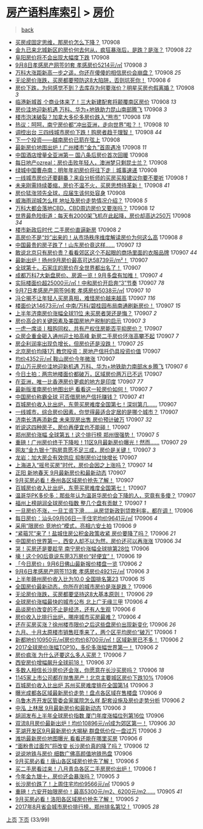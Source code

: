 [房产语料库索引](../../README.md)  > [房价](房价.md)
====
> [back](../README.md)

- [买房成固定思维，那房价怎么下降？](http://jkwz.applinzi.com/ittc/7011012708978394128.html#%E4%B9%B0%E6%88%BF%E6%88%90%E5%9B%BA%E5%AE%9A%E6%80%9D%E7%BB%B4%EF%BC%8C%E9%82%A3%E6%88%BF%E4%BB%B7%E6%80%8E%E4%B9%88%E4%B8%8B%E9%99%8D%EF%BC%9F) 170908  
- [金九已来北城新区的房价何去何从，疯狂暴涨后，是跌？是涨？](http://jkwz.applinzi.com/ittc/7011010227737199633.html#%E9%87%91%E4%B9%9D%E5%B7%B2%E6%9D%A5%E5%8C%97%E5%9F%8E%E6%96%B0%E5%8C%BA%E7%9A%84%E6%88%BF%E4%BB%B7%E4%BD%95%E5%8E%BB%E4%BD%95%E4%BB%8E%EF%BC%8C%E7%96%AF%E7%8B%82%E6%9A%B4%E6%B6%A8%E5%90%8E%EF%BC%8C%E6%98%AF%E8%B7%8C%EF%BC%9F%E6%98%AF%E6%B6%A8%EF%BC%9F) 170908 *22* 
- [阜阳房价将不会出现大幅度下跌](http://jkwz.applinzi.com/ittc/7010998502115771153.html#%E9%98%9C%E9%98%B3%E6%88%BF%E4%BB%B7%E5%B0%86%E4%B8%8D%E4%BC%9A%E5%87%BA%E7%8E%B0%E5%A4%A7%E5%B9%85%E5%BA%A6%E4%B8%8B%E8%B7%8C) 170908  
- [9月8日孝感房产网签91套 孝感房价5214元/㎡](http://jkwz.applinzi.com/ittc/7010995019002151953.html#9%E6%9C%888%E6%97%A5%E5%AD%9D%E6%84%9F%E6%88%BF%E4%BA%A7%E7%BD%91%E7%AD%BE91%E5%A5%97+%E5%AD%9D%E6%84%9F%E6%88%BF%E4%BB%B75214%E5%85%83%2F%E3%8E%A1) 170908 *3* 
- [万科大涨距新高一步之遥，你还在傻傻的相信房价会崩盘？](http://jkwz.applinzi.com/ittc/7010979988483081233.html#%E4%B8%87%E7%A7%91%E5%A4%A7%E6%B6%A8%E8%B7%9D%E6%96%B0%E9%AB%98%E4%B8%80%E6%AD%A5%E4%B9%8B%E9%81%A5%EF%BC%8C%E4%BD%A0%E8%BF%98%E5%9C%A8%E5%82%BB%E5%82%BB%E7%9A%84%E7%9B%B8%E4%BF%A1%E6%88%BF%E4%BB%B7%E4%BC%9A%E5%B4%A9%E7%9B%98%EF%BC%9F) 170908 *25* 
- [无论房价涨跌，买房都要预防这8大陷阱，否则坑死你！](http://jkwz.applinzi.com/ittc/7010978306340684817.html#%E6%97%A0%E8%AE%BA%E6%88%BF%E4%BB%B7%E6%B6%A8%E8%B7%8C%EF%BC%8C%E4%B9%B0%E6%88%BF%E9%83%BD%E8%A6%81%E9%A2%84%E9%98%B2%E8%BF%998%E5%A4%A7%E9%99%B7%E9%98%B1%EF%BC%8C%E5%90%A6%E5%88%99%E5%9D%91%E6%AD%BB%E4%BD%A0%EF%BC%81) 170908 *6* 
- [房价下跌，为何感觉不到？去库存为何要涨价？明星买房也假离婚？](http://jkwz.applinzi.com/ittc/7010972763853161488.html#%E6%88%BF%E4%BB%B7%E4%B8%8B%E8%B7%8C%EF%BC%8C%E4%B8%BA%E4%BD%95%E6%84%9F%E8%A7%89%E4%B8%8D%E5%88%B0%EF%BC%9F%E5%8E%BB%E5%BA%93%E5%AD%98%E4%B8%BA%E4%BD%95%E8%A6%81%E6%B6%A8%E4%BB%B7%EF%BC%9F%E6%98%8E%E6%98%9F%E4%B9%B0%E6%88%BF%E4%B9%9F%E5%81%87%E7%A6%BB%E5%A9%9A%EF%BC%9F) 170908 *3* 
- [临港新城首 个商业体来了！三大新建配套将颠覆南区房价](http://jkwz.applinzi.com/ittc/7010966172508619792.html#%E4%B8%B4%E6%B8%AF%E6%96%B0%E5%9F%8E%E9%A6%96+%E4%B8%AA%E5%95%86%E4%B8%9A%E4%BD%93%E6%9D%A5%E4%BA%86%EF%BC%81%E4%B8%89%E5%A4%A7%E6%96%B0%E5%BB%BA%E9%85%8D%E5%A5%97%E5%B0%86%E9%A2%A0%E8%A6%86%E5%8D%97%E5%8C%BA%E6%88%BF%E4%BB%B7) 170908 *13* 
- [房价洼地迎新机遇 万科、华为+地铁助力昆山南部腾飞](http://jkwz.applinzi.com/ittc/7010965832279278608.html#%E6%88%BF%E4%BB%B7%E6%B4%BC%E5%9C%B0%E8%BF%8E%E6%96%B0%E6%9C%BA%E9%81%87+%E4%B8%87%E7%A7%91%E3%80%81%E5%8D%8E%E4%B8%BA%2B%E5%9C%B0%E9%93%81%E5%8A%A9%E5%8A%9B%E6%98%86%E5%B1%B1%E5%8D%97%E9%83%A8%E8%85%BE%E9%A3%9E) 170908 *3* 
- [楼市泡沫破裂？加拿大多伦多房价跌入“熊市”](http://jkwz.applinzi.com/ittc/7010956748440224785.html#%E6%A5%BC%E5%B8%82%E6%B3%A1%E6%B2%AB%E7%A0%B4%E8%A3%82%EF%BC%9F%E5%8A%A0%E6%8B%BF%E5%A4%A7%E5%A4%9A%E4%BC%A6%E5%A4%9A%E6%88%BF%E4%BB%B7%E8%B7%8C%E5%85%A5%E2%80%9C%E7%86%8A%E5%B8%82%E2%80%9D) 170908 *178* 
- [热议：呵呵，南宁房价都“冲出亚洲，走向世界”啦？！](http://jkwz.applinzi.com/ittc/7010948440228627473.html#%E7%83%AD%E8%AE%AE%EF%BC%9A%E5%91%B5%E5%91%B5%EF%BC%8C%E5%8D%97%E5%AE%81%E6%88%BF%E4%BB%B7%E9%83%BD%E2%80%9C%E5%86%B2%E5%87%BA%E4%BA%9A%E6%B4%B2%EF%BC%8C%E8%B5%B0%E5%90%91%E4%B8%96%E7%95%8C%E2%80%9D%E5%95%A6%EF%BC%9F%EF%BC%81) 170908 *10* 
- [调控出台 三四线城市房价下跌！购房者趋于理智！](http://jkwz.applinzi.com/ittc/7010942238388126736.html#%E8%B0%83%E6%8E%A7%E5%87%BA%E5%8F%B0+%E4%B8%89%E5%9B%9B%E7%BA%BF%E5%9F%8E%E5%B8%82%E6%88%BF%E4%BB%B7%E4%B8%8B%E8%B7%8C%EF%BC%81%E8%B4%AD%E6%88%BF%E8%80%85%E8%B6%8B%E4%BA%8E%E7%90%86%E6%99%BA%EF%BC%81) 170908 *44* 
- [下一个投资——越南房价已箭在弦上](http://jkwz.applinzi.com/ittc/7010938728154137617.html#%E4%B8%8B%E4%B8%80%E4%B8%AA%E6%8A%95%E8%B5%84%E2%80%94%E2%80%94%E8%B6%8A%E5%8D%97%E6%88%BF%E4%BB%B7%E5%B7%B2%E7%AE%AD%E5%9C%A8%E5%BC%A6%E4%B8%8A) 170908  
- [最新房价地图出炉！广州楼市“金九”首周遇冷](http://jkwz.applinzi.com/ittc/7010929352576074769.html#%E6%9C%80%E6%96%B0%E6%88%BF%E4%BB%B7%E5%9C%B0%E5%9B%BE%E5%87%BA%E7%82%89%EF%BC%81%E5%B9%BF%E5%B7%9E%E6%A5%BC%E5%B8%82%E2%80%9C%E9%87%91%E4%B9%9D%E2%80%9D%E9%A6%96%E5%91%A8%E9%81%87%E5%86%B7) 170908 *11* 
- [中国酒店增量全亚洲第一 国八条后房价首次回暖](http://jkwz.applinzi.com/ittc/7010929526975234832.html#%E4%B8%AD%E5%9B%BD%E9%85%92%E5%BA%97%E5%A2%9E%E9%87%8F%E5%85%A8%E4%BA%9A%E6%B4%B2%E7%AC%AC%E4%B8%80+%E5%9B%BD%E5%85%AB%E6%9D%A1%E5%90%8E%E6%88%BF%E4%BB%B7%E9%A6%96%E6%AC%A1%E5%9B%9E%E6%9A%96) 170908  
- [每日地产ozreal：房价击败年轻人，澳洲梦只剩昆士兰？](http://jkwz.applinzi.com/ittc/7010915022908425233.html#%E6%AF%8F%E6%97%A5%E5%9C%B0%E4%BA%A7ozreal%EF%BC%9A%E6%88%BF%E4%BB%B7%E5%87%BB%E8%B4%A5%E5%B9%B4%E8%BD%BB%E4%BA%BA%EF%BC%8C%E6%BE%B3%E6%B4%B2%E6%A2%A6%E5%8F%AA%E5%89%A9%E6%98%86%E5%A3%AB%E5%85%B0%EF%BC%9F) 170908  
- [绿城中国曹舟南：明年年初房价将往下走｜城事速递](http://jkwz.applinzi.com/ittc/7010891210070426384.html#%E7%BB%BF%E5%9F%8E%E4%B8%AD%E5%9B%BD%E6%9B%B9%E8%88%9F%E5%8D%97%EF%BC%9A%E6%98%8E%E5%B9%B4%E5%B9%B4%E5%88%9D%E6%88%BF%E4%BB%B7%E5%B0%86%E5%BE%80%E4%B8%8B%E8%B5%B0%EF%BD%9C%E5%9F%8E%E4%BA%8B%E9%80%9F%E9%80%92) 170908  
- [一线城市房价还要翻番？来自分析师的买房买股建议你要不要听](http://jkwz.applinzi.com/ittc/7010889007905637137.html#%E4%B8%80%E7%BA%BF%E5%9F%8E%E5%B8%82%E6%88%BF%E4%BB%B7%E8%BF%98%E8%A6%81%E7%BF%BB%E7%95%AA%EF%BC%9F%E6%9D%A5%E8%87%AA%E5%88%86%E6%9E%90%E5%B8%88%E7%9A%84%E4%B9%B0%E6%88%BF%E4%B9%B0%E8%82%A1%E5%BB%BA%E8%AE%AE%E4%BD%A0%E8%A6%81%E4%B8%8D%E8%A6%81%E5%90%AC) 170908 *1* 
- [未来刚需持续萎缩，房价不温不火，买房思想待革新！](http://jkwz.applinzi.com/ittc/7010883943321306129.html#%E6%9C%AA%E6%9D%A5%E5%88%9A%E9%9C%80%E6%8C%81%E7%BB%AD%E8%90%8E%E7%BC%A9%EF%BC%8C%E6%88%BF%E4%BB%B7%E4%B8%8D%E6%B8%A9%E4%B8%8D%E7%81%AB%EF%BC%8C%E4%B9%B0%E6%88%BF%E6%80%9D%E6%83%B3%E5%BE%85%E9%9D%A9%E6%96%B0%EF%BC%81) 170908 *41* 
- [房价猛涨领先全球，应届生该何处容身](http://jkwz.applinzi.com/ittc/7010877894916834320.html#%E6%88%BF%E4%BB%B7%E7%8C%9B%E6%B6%A8%E9%A2%86%E5%85%88%E5%85%A8%E7%90%83%EF%BC%8C%E5%BA%94%E5%B1%8A%E7%94%9F%E8%AF%A5%E4%BD%95%E5%A4%84%E5%AE%B9%E8%BA%AB) 170908  
- [威海雨润城怎么样 地址及房价走势情况介绍？](http://jkwz.applinzi.com/ittc/7010862549573305361.html#%E5%A8%81%E6%B5%B7%E9%9B%A8%E6%B6%A6%E5%9F%8E%E6%80%8E%E4%B9%88%E6%A0%B7+%E5%9C%B0%E5%9D%80%E5%8F%8A%E6%88%BF%E4%BB%B7%E8%B5%B0%E5%8A%BF%E6%83%85%E5%86%B5%E4%BB%8B%E7%BB%8D%EF%BC%9F) 170908 *5* 
- [万科大都会落地CBD，CBD周边房价又要涨吗？](http://jkwz.applinzi.com/ittc/7010857582003225617.html#%E4%B8%87%E7%A7%91%E5%A4%A7%E9%83%BD%E4%BC%9A%E8%90%BD%E5%9C%B0CBD%EF%BC%8CCBD%E5%91%A8%E8%BE%B9%E6%88%BF%E4%BB%B7%E5%8F%88%E8%A6%81%E6%B6%A8%E5%90%97%EF%BC%9F) 170908 *12* 
- [世界最危险街道：每天有2000架飞机在此起降，房价却高达250万](http://jkwz.applinzi.com/ittc/7010672930135213072.html#%E4%B8%96%E7%95%8C%E6%9C%80%E5%8D%B1%E9%99%A9%E8%A1%97%E9%81%93%EF%BC%9A%E6%AF%8F%E5%A4%A9%E6%9C%892000%E6%9E%B6%E9%A3%9E%E6%9C%BA%E5%9C%A8%E6%AD%A4%E8%B5%B7%E9%99%8D%EF%BC%8C%E6%88%BF%E4%BB%B7%E5%8D%B4%E9%AB%98%E8%BE%BE250%E4%B8%87) 170908 *34* 
- [楼市新政后时代 二手房价直逼新房](http://jkwz.applinzi.com/ittc/7010762046847845392.html#%E6%A5%BC%E5%B8%82%E6%96%B0%E6%94%BF%E5%90%8E%E6%97%B6%E4%BB%A3+%E4%BA%8C%E6%89%8B%E6%88%BF%E4%BB%B7%E7%9B%B4%E9%80%BC%E6%96%B0%E6%88%BF) 170908 *2* 
- [高房价不是“炒”出来的！从市场秩序维度解读房价为何这么高](http://jkwz.applinzi.com/ittc/7010737975217095441.html#%E9%AB%98%E6%88%BF%E4%BB%B7%E4%B8%8D%E6%98%AF%E2%80%9C%E7%82%92%E2%80%9D%E5%87%BA%E6%9D%A5%E7%9A%84%EF%BC%81%E4%BB%8E%E5%B8%82%E5%9C%BA%E7%A7%A9%E5%BA%8F%E7%BB%B4%E5%BA%A6%E8%A7%A3%E8%AF%BB%E6%88%BF%E4%BB%B7%E4%B8%BA%E4%BD%95%E8%BF%99%E4%B9%88%E9%AB%98) 170908 *8* 
- [中国最贵的房子跌了！山东房价竟这样……](http://jkwz.applinzi.com/ittc/7010674747359364112.html#%E4%B8%AD%E5%9B%BD%E6%9C%80%E8%B4%B5%E7%9A%84%E6%88%BF%E5%AD%90%E8%B7%8C%E4%BA%86%EF%BC%81%E5%B1%B1%E4%B8%9C%E6%88%BF%E4%BB%B7%E7%AB%9F%E8%BF%99%E6%A0%B7%E2%80%A6%E2%80%A6) 170907 *13* 
- [敢说北京只有房价贵？看看郊区这个不起眼的商场里面的衣服品牌](http://jkwz.applinzi.com/ittc/7010660075193238544.html#%E6%95%A2%E8%AF%B4%E5%8C%97%E4%BA%AC%E5%8F%AA%E6%9C%89%E6%88%BF%E4%BB%B7%E8%B4%B5%EF%BC%9F%E7%9C%8B%E7%9C%8B%E9%83%8A%E5%8C%BA%E8%BF%99%E4%B8%AA%E4%B8%8D%E8%B5%B7%E7%9C%BC%E7%9A%84%E5%95%86%E5%9C%BA%E9%87%8C%E9%9D%A2%E7%9A%84%E8%A1%A3%E6%9C%8D%E5%93%81%E7%89%8C) 170907 *44* 
- [最新出炉！扬州9月房价最高可达58739元/m²！](http://jkwz.applinzi.com/ittc/7010634621405102864.html#%E6%9C%80%E6%96%B0%E5%87%BA%E7%82%89%EF%BC%81%E6%89%AC%E5%B7%9E9%E6%9C%88%E6%88%BF%E4%BB%B7%E6%9C%80%E9%AB%98%E5%8F%AF%E8%BE%BE58739%E5%85%83%2Fm%C2%B2%EF%BC%81) 170907  
- [全球第十，石家庄的房价在全世界都出名了！](http://jkwz.applinzi.com/ittc/7010631831647683345.html#%E5%85%A8%E7%90%83%E7%AC%AC%E5%8D%81%EF%BC%8C%E7%9F%B3%E5%AE%B6%E5%BA%84%E7%9A%84%E6%88%BF%E4%BB%B7%E5%9C%A8%E5%85%A8%E4%B8%96%E7%95%8C%E9%83%BD%E5%87%BA%E5%90%8D%E4%BA%86%EF%BC%81) 170907  
- [成都万科7大新盘房价、房源一览！9月多盘有加推！](http://jkwz.applinzi.com/ittc/7010627676682060817.html#%E6%88%90%E9%83%BD%E4%B8%87%E7%A7%917%E5%A4%A7%E6%96%B0%E7%9B%98%E6%88%BF%E4%BB%B7%E3%80%81%E6%88%BF%E6%BA%90%E4%B8%80%E8%A7%88%EF%BC%819%E6%9C%88%E5%A4%9A%E7%9B%98%E6%9C%89%E5%8A%A0%E6%8E%A8%EF%BC%81) 170907 *4* 
- [实际楼面价超25000元/㎡！中和房价开启奔“3”节奏](http://jkwz.applinzi.com/ittc/7010626815511757840.html#%E5%AE%9E%E9%99%85%E6%A5%BC%E9%9D%A2%E4%BB%B7%E8%B6%8525000%E5%85%83%2F%E3%8E%A1%EF%BC%81%E4%B8%AD%E5%92%8C%E6%88%BF%E4%BB%B7%E5%BC%80%E5%90%AF%E5%A5%94%E2%80%9C3%E2%80%9D%E8%8A%82%E5%A5%8F) 170907 *78* 
- [9月7日孝感房产网签96套 孝感房价5038元/㎡](http://jkwz.applinzi.com/ittc/7010624182969435152.html#9%E6%9C%887%E6%97%A5%E5%AD%9D%E6%84%9F%E6%88%BF%E4%BA%A7%E7%BD%91%E7%AD%BE96%E5%A5%97+%E5%AD%9D%E6%84%9F%E6%88%BF%E4%BB%B75038%E5%85%83%2F%E3%8E%A1) 170907 *10* 
- [冯仑揭不让年轻人买房真相，难怪房价越来越高](http://jkwz.applinzi.com/ittc/7010607572372177936.html#%E5%86%AF%E4%BB%91%E6%8F%AD%E4%B8%8D%E8%AE%A9%E5%B9%B4%E8%BD%BB%E4%BA%BA%E4%B9%B0%E6%88%BF%E7%9C%9F%E7%9B%B8%EF%BC%8C%E9%9A%BE%E6%80%AA%E6%88%BF%E4%BB%B7%E8%B6%8A%E6%9D%A5%E8%B6%8A%E9%AB%98) 170907 *116* 
- [楼面价达14673元/㎡ 中南/万科/碧桂园布局南通刷新房价！](http://jkwz.applinzi.com/ittc/7010609098956211216.html#%E6%A5%BC%E9%9D%A2%E4%BB%B7%E8%BE%BE14673%E5%85%83%2F%E3%8E%A1+%E4%B8%AD%E5%8D%97%2F%E4%B8%87%E7%A7%91%2F%E7%A2%A7%E6%A1%82%E5%9B%AD%E5%B8%83%E5%B1%80%E5%8D%97%E9%80%9A%E5%88%B7%E6%96%B0%E6%88%BF%E4%BB%B7%EF%BC%81) 170907 *15* 
- [上半年济南房价涨幅全球11位 未买房者哭还是悔？](http://jkwz.applinzi.com/ittc/7010608887953359889.html#%E4%B8%8A%E5%8D%8A%E5%B9%B4%E6%B5%8E%E5%8D%97%E6%88%BF%E4%BB%B7%E6%B6%A8%E5%B9%85%E5%85%A8%E7%90%8311%E4%BD%8D+%E6%9C%AA%E4%B9%B0%E6%88%BF%E8%80%85%E5%93%AD%E8%BF%98%E6%98%AF%E6%82%94%EF%BC%9F) 170907 *2* 
- [房价高企的关键因素及美国房地产税制的启示](http://jkwz.applinzi.com/ittc/7010602976031540241.html#%E6%88%BF%E4%BB%B7%E9%AB%98%E4%BC%81%E7%9A%84%E5%85%B3%E9%94%AE%E5%9B%A0%E7%B4%A0%E5%8F%8A%E7%BE%8E%E5%9B%BD%E6%88%BF%E5%9C%B0%E4%BA%A7%E7%A8%8E%E5%88%B6%E7%9A%84%E5%90%AF%E7%A4%BA) 170907 *3* 
- [一虎一席谈丨租购同权、共有产权住房能否平抑房价？](http://jkwz.applinzi.com/ittc/7010602852010165008.html#%E4%B8%80%E8%99%8E%E4%B8%80%E5%B8%AD%E8%B0%88%E4%B8%A8%E7%A7%9F%E8%B4%AD%E5%90%8C%E6%9D%83%E3%80%81%E5%85%B1%E6%9C%89%E4%BA%A7%E6%9D%83%E4%BD%8F%E6%88%BF%E8%83%BD%E5%90%A6%E5%B9%B3%E6%8A%91%E6%88%BF%E4%BB%B7%EF%BC%9F) 170907  
- [众房企重金砸入通州迎土拍高峰 新房二手房价环涨高攀不起](http://jkwz.applinzi.com/ittc/7010602252895781904.html#%E4%BC%97%E6%88%BF%E4%BC%81%E9%87%8D%E9%87%91%E7%A0%B8%E5%85%A5%E9%80%9A%E5%B7%9E%E8%BF%8E%E5%9C%9F%E6%8B%8D%E9%AB%98%E5%B3%B0+%E6%96%B0%E6%88%BF%E4%BA%8C%E6%89%8B%E6%88%BF%E4%BB%B7%E7%8E%AF%E6%B6%A8%E9%AB%98%E6%94%80%E4%B8%8D%E8%B5%B7) 170907 *7* 
- [房企利润率出现负增长，但房价还是没跌！](http://jkwz.applinzi.com/ittc/7010600080070149136.html#%E6%88%BF%E4%BC%81%E5%88%A9%E6%B6%A6%E7%8E%87%E5%87%BA%E7%8E%B0%E8%B4%9F%E5%A2%9E%E9%95%BF%EF%BC%8C%E4%BD%86%E6%88%BF%E4%BB%B7%E8%BF%98%E6%98%AF%E6%B2%A1%E8%B7%8C%EF%BC%81) 170907 *25* 
- [北京房价均降1万 教您投资：房地产信托仍具投资价值](http://jkwz.applinzi.com/ittc/7010597686070477584.html#%E5%8C%97%E4%BA%AC%E6%88%BF%E4%BB%B7%E5%9D%87%E9%99%8D1%E4%B8%87+%E6%95%99%E6%82%A8%E6%8A%95%E8%B5%84%EF%BC%9A%E6%88%BF%E5%9C%B0%E4%BA%A7%E4%BF%A1%E6%89%98%E4%BB%8D%E5%85%B7%E6%8A%95%E8%B5%84%E4%BB%B7%E5%80%BC) 170907  
- [均价4352元/㎡ 鞍山房价今年微涨](http://jkwz.applinzi.com/ittc/7010593812169360144.html#%E5%9D%87%E4%BB%B74352%E5%85%83%2F%E3%8E%A1+%E9%9E%8D%E5%B1%B1%E6%88%BF%E4%BB%B7%E4%BB%8A%E5%B9%B4%E5%BE%AE%E6%B6%A8) 170907  
- [昆山万元房价洼地迎新机遇 万科、华为+地铁助力南部水乡腾飞](http://jkwz.applinzi.com/ittc/7010585508311467024.html#%E6%98%86%E5%B1%B1%E4%B8%87%E5%85%83%E6%88%BF%E4%BB%B7%E6%B4%BC%E5%9C%B0%E8%BF%8E%E6%96%B0%E6%9C%BA%E9%81%87+%E4%B8%87%E7%A7%91%E3%80%81%E5%8D%8E%E4%B8%BA%2B%E5%9C%B0%E9%93%81%E5%8A%A9%E5%8A%9B%E5%8D%97%E9%83%A8%E6%B0%B4%E4%B9%A1%E8%85%BE%E9%A3%9E) 170907 *6* 
- [今日土拍：两宗地楼面价都破万，区域房价两万已不远](http://jkwz.applinzi.com/ittc/7010580657653433361.html#%E4%BB%8A%E6%97%A5%E5%9C%9F%E6%8B%8D%EF%BC%9A%E4%B8%A4%E5%AE%97%E5%9C%B0%E6%A5%BC%E9%9D%A2%E4%BB%B7%E9%83%BD%E7%A0%B4%E4%B8%87%EF%BC%8C%E5%8C%BA%E5%9F%9F%E6%88%BF%E4%BB%B7%E4%B8%A4%E4%B8%87%E5%B7%B2%E4%B8%8D%E8%BF%9C) 170907  
- [在亚洲，唯一比香港房价更疯的地方是印度](http://jkwz.applinzi.com/ittc/7010571700620755984.html#%E5%9C%A8%E4%BA%9A%E6%B4%B2%EF%BC%8C%E5%94%AF%E4%B8%80%E6%AF%94%E9%A6%99%E6%B8%AF%E6%88%BF%E4%BB%B7%E6%9B%B4%E7%96%AF%E7%9A%84%E5%9C%B0%E6%96%B9%E6%98%AF%E5%8D%B0%E5%BA%A6) 170907 *77* 
- [最新版淮南房价地图出炉 看看这一轮房价如何！](http://jkwz.applinzi.com/ittc/7010566681024529424.html#%E6%9C%80%E6%96%B0%E7%89%88%E6%B7%AE%E5%8D%97%E6%88%BF%E4%BB%B7%E5%9C%B0%E5%9B%BE%E5%87%BA%E7%82%89+%E7%9C%8B%E7%9C%8B%E8%BF%99%E4%B8%80%E8%BD%AE%E6%88%BF%E4%BB%B7%E5%A6%82%E4%BD%95%EF%BC%81) 170907 *7* 
- [中国房价称霸全球 可否借房地产信托赚钱？](http://jkwz.applinzi.com/ittc/7010566447301133328.html#%E4%B8%AD%E5%9B%BD%E6%88%BF%E4%BB%B7%E7%A7%B0%E9%9C%B8%E5%85%A8%E7%90%83+%E5%8F%AF%E5%90%A6%E5%80%9F%E6%88%BF%E5%9C%B0%E4%BA%A7%E4%BF%A1%E6%89%98%E8%B5%9A%E9%92%B1%EF%BC%9F) 170907 *41* 
- [百城房价收入比出炉，东莞买房难度全国第七！深圳第几……](http://jkwz.applinzi.com/ittc/7010523030890218512.html#%E7%99%BE%E5%9F%8E%E6%88%BF%E4%BB%B7%E6%94%B6%E5%85%A5%E6%AF%94%E5%87%BA%E7%82%89%EF%BC%8C%E4%B8%9C%E8%8E%9E%E4%B9%B0%E6%88%BF%E9%9A%BE%E5%BA%A6%E5%85%A8%E5%9B%BD%E7%AC%AC%E4%B8%83%EF%BC%81%E6%B7%B1%E5%9C%B3%E7%AC%AC%E5%87%A0%E2%80%A6%E2%80%A6) 170907  
- [一线城市，综合房价因素，你觉得最适合定居的是哪个城市？](http://jkwz.applinzi.com/ittc/7010521748192363536.html#%E4%B8%80%E7%BA%BF%E5%9F%8E%E5%B8%82%EF%BC%8C%E7%BB%BC%E5%90%88%E6%88%BF%E4%BB%B7%E5%9B%A0%E7%B4%A0%EF%BC%8C%E4%BD%A0%E8%A7%89%E5%BE%97%E6%9C%80%E9%80%82%E5%90%88%E5%AE%9A%E5%B1%85%E7%9A%84%E6%98%AF%E5%93%AA%E4%B8%AA%E5%9F%8E%E5%B8%82%EF%BC%9F) 170907  
- [济南长清再添新盘 未来现房出售 房价预计破万](http://jkwz.applinzi.com/ittc/7010511403163862032.html#%E6%B5%8E%E5%8D%97%E9%95%BF%E6%B8%85%E5%86%8D%E6%B7%BB%E6%96%B0%E7%9B%98+%E6%9C%AA%E6%9D%A5%E7%8E%B0%E6%88%BF%E5%87%BA%E5%94%AE+%E6%88%BF%E4%BB%B7%E9%A2%84%E8%AE%A1%E7%A0%B4%E4%B8%87) 170907 *32* 
- [听说这四种房子，房价再便宜也不能碰！](http://jkwz.applinzi.com/ittc/7010503967912756240.html#%E5%90%AC%E8%AF%B4%E8%BF%99%E5%9B%9B%E7%A7%8D%E6%88%BF%E5%AD%90%EF%BC%8C%E6%88%BF%E4%BB%B7%E5%86%8D%E4%BE%BF%E5%AE%9C%E4%B9%9F%E4%B8%8D%E8%83%BD%E7%A2%B0%EF%BC%81) 170907  
- [郑州房价涨幅 全球第五！这个排行榜 郑州很强势！](http://jkwz.applinzi.com/ittc/7010498466999174161.html#%E9%83%91%E5%B7%9E%E6%88%BF%E4%BB%B7%E6%B6%A8%E5%B9%85+%E5%85%A8%E7%90%83%E7%AC%AC%E4%BA%94%EF%BC%81%E8%BF%99%E4%B8%AA%E6%8E%92%E8%A1%8C%E6%A6%9C+%E9%83%91%E5%B7%9E%E5%BE%88%E5%BC%BA%E5%8A%BF%EF%BC%81) 170907 *5* 
- [重磅！广州房价终于下降啦！11区9月最新房价曝光！然而……](http://jkwz.applinzi.com/ittc/7010498101981479952.html#%E9%87%8D%E7%A3%85%EF%BC%81%E5%B9%BF%E5%B7%9E%E6%88%BF%E4%BB%B7%E7%BB%88%E4%BA%8E%E4%B8%8B%E9%99%8D%E5%95%A6%EF%BC%8111%E5%8C%BA9%E6%9C%88%E6%9C%80%E6%96%B0%E6%88%BF%E4%BB%B7%E6%9B%9D%E5%85%89%EF%BC%81%E7%84%B6%E8%80%8C%E2%80%A6%E2%80%A6) 170907 *29* 
- [网友“金九银十”购房意愿不足三成，房价是关键！](http://jkwz.applinzi.com/ittc/7010496473144493073.html#%E7%BD%91%E5%8F%8B%E2%80%9C%E9%87%91%E4%B9%9D%E9%93%B6%E5%8D%81%E2%80%9D%E8%B4%AD%E6%88%BF%E6%84%8F%E6%84%BF%E4%B8%8D%E8%B6%B3%E4%B8%89%E6%88%90%EF%BC%8C%E6%88%BF%E4%BB%B7%E6%98%AF%E5%85%B3%E9%94%AE%EF%BC%81) 170907 *3* 
- [龙岩：加大房企有效供应 抑制房价过快增长](http://jkwz.applinzi.com/ittc/7010495682287502353.html#%E9%BE%99%E5%B2%A9%EF%BC%9A%E5%8A%A0%E5%A4%A7%E6%88%BF%E4%BC%81%E6%9C%89%E6%95%88%E4%BE%9B%E5%BA%94+%E6%8A%91%E5%88%B6%E6%88%BF%E4%BB%B7%E8%BF%87%E5%BF%AB%E5%A2%9E%E9%95%BF) 170907  
- [上海进入“摇号买房”时代，房价会因之上涨吗？](http://jkwz.applinzi.com/ittc/7010124228438000656.html#%E4%B8%8A%E6%B5%B7%E8%BF%9B%E5%85%A5%E2%80%9C%E6%91%87%E5%8F%B7%E4%B9%B0%E6%88%BF%E2%80%9D%E6%97%B6%E4%BB%A3%EF%BC%8C%E6%88%BF%E4%BB%B7%E4%BC%9A%E5%9B%A0%E4%B9%8B%E4%B8%8A%E6%B6%A8%E5%90%97%EF%BC%9F) 170907 *14* 
- [正阳 新地春天 9月最新房价和最新动态](http://jkwz.applinzi.com/ittc/7010482044667429905.html#%E6%AD%A3%E9%98%B3+%E6%96%B0%E5%9C%B0%E6%98%A5%E5%A4%A9+9%E6%9C%88%E6%9C%80%E6%96%B0%E6%88%BF%E4%BB%B7%E5%92%8C%E6%9C%80%E6%96%B0%E5%8A%A8%E6%80%81) 170907  
- [9月买房必看！泰州各区域房价抢先了解！](http://jkwz.applinzi.com/ittc/7010481669994447888.html#9%E6%9C%88%E4%B9%B0%E6%88%BF%E5%BF%85%E7%9C%8B%EF%BC%81%E6%B3%B0%E5%B7%9E%E5%90%84%E5%8C%BA%E5%9F%9F%E6%88%BF%E4%BB%B7%E6%8A%A2%E5%85%88%E4%BA%86%E8%A7%A3%EF%BC%81) 170907  
- [百城房价收入比出炉，东莞买房难度全国第七！](http://jkwz.applinzi.com/ittc/7010465816892670992.html#%E7%99%BE%E5%9F%8E%E6%88%BF%E4%BB%B7%E6%94%B6%E5%85%A5%E6%AF%94%E5%87%BA%E7%82%89%EF%BC%8C%E4%B8%9C%E8%8E%9E%E4%B9%B0%E6%88%BF%E9%9A%BE%E5%BA%A6%E5%85%A8%E5%9B%BD%E7%AC%AC%E4%B8%83%EF%BC%81) 170907  
- [温哥华PK多伦多：那些年认为温哥华房价会下降的人，究竟有多傻？](http://jkwz.applinzi.com/ittc/7010441346371027984.html#%E6%B8%A9%E5%93%A5%E5%8D%8EPK%E5%A4%9A%E4%BC%A6%E5%A4%9A%EF%BC%9A%E9%82%A3%E4%BA%9B%E5%B9%B4%E8%AE%A4%E4%B8%BA%E6%B8%A9%E5%93%A5%E5%8D%8E%E6%88%BF%E4%BB%B7%E4%BC%9A%E4%B8%8B%E9%99%8D%E7%9A%84%E4%BA%BA%EF%BC%8C%E7%A9%B6%E7%AB%9F%E6%9C%89%E5%A4%9A%E5%82%BB%EF%BC%9F) 170907  
- [福州上榜胡润全球房价指数 整几个盘有贡献？](http://jkwz.applinzi.com/ittc/7010354472386298897.html#%E7%A6%8F%E5%B7%9E%E4%B8%8A%E6%A6%9C%E8%83%A1%E6%B6%A6%E5%85%A8%E7%90%83%E6%88%BF%E4%BB%B7%E6%8C%87%E6%95%B0+%E6%95%B4%E5%87%A0%E4%B8%AA%E7%9B%98%E6%9C%89%E8%B4%A1%E7%8C%AE%EF%BC%9F) 170907 *1* 
- [一旦房价不涨，一旦工资下滑……从房贷新政到贷款利率，都在调！](http://jkwz.applinzi.com/ittc/7010341182637605904.html#%E4%B8%80%E6%97%A6%E6%88%BF%E4%BB%B7%E4%B8%8D%E6%B6%A8%EF%BC%8C%E4%B8%80%E6%97%A6%E5%B7%A5%E8%B5%84%E4%B8%8B%E6%BB%91%E2%80%A6%E2%80%A6%E4%BB%8E%E6%88%BF%E8%B4%B7%E6%96%B0%E6%94%BF%E5%88%B0%E8%B4%B7%E6%AC%BE%E5%88%A9%E7%8E%87%EF%BC%8C%E9%83%BD%E5%9C%A8%E8%B0%83%EF%BC%81) 170906  
- [每日房价：汕头09月06日一手住宅均价9641元/㎡](http://jkwz.applinzi.com/ittc/7010324000918733841.html#%E6%AF%8F%E6%97%A5%E6%88%BF%E4%BB%B7%EF%BC%9A%E6%B1%95%E5%A4%B409%E6%9C%8806%E6%97%A5%E4%B8%80%E6%89%8B%E4%BD%8F%E5%AE%85%E5%9D%87%E4%BB%B79641%E5%85%83%2F%E3%8E%A1) 170906 *4* 
- [采用“限房价 竞地价”模式，亮相六安土拍](http://jkwz.applinzi.com/ittc/7010321890357543952.html#%E9%87%87%E7%94%A8%E2%80%9C%E9%99%90%E6%88%BF%E4%BB%B7+%E7%AB%9E%E5%9C%B0%E4%BB%B7%E2%80%9D%E6%A8%A1%E5%BC%8F%EF%BC%8C%E4%BA%AE%E7%9B%B8%E5%85%AD%E5%AE%89%E5%9C%9F%E6%8B%8D) 170906 *9* 
- [“紧箍咒”来了！盐城住房公积金政策收紧 房价要降了吗？](http://jkwz.applinzi.com/ittc/7010305883232535569.html#%E2%80%9C%E7%B4%A7%E7%AE%8D%E5%92%92%E2%80%9D%E6%9D%A5%E4%BA%86%EF%BC%81%E7%9B%90%E5%9F%8E%E4%BD%8F%E6%88%BF%E5%85%AC%E7%A7%AF%E9%87%91%E6%94%BF%E7%AD%96%E6%94%B6%E7%B4%A7+%E6%88%BF%E4%BB%B7%E8%A6%81%E9%99%8D%E4%BA%86%E5%90%97%EF%BC%9F) 170906 *21* 
- [中国房价世界第一，西安人却不以为然，房价还可以再涨涨](http://jkwz.applinzi.com/ittc/7010296307300959248.html#%E4%B8%AD%E5%9B%BD%E6%88%BF%E4%BB%B7%E4%B8%96%E7%95%8C%E7%AC%AC%E4%B8%80%EF%BC%8C%E8%A5%BF%E5%AE%89%E4%BA%BA%E5%8D%B4%E4%B8%8D%E4%BB%A5%E4%B8%BA%E7%84%B6%EF%BC%8C%E6%88%BF%E4%BB%B7%E8%BF%98%E5%8F%AF%E4%BB%A5%E5%86%8D%E6%B6%A8%E6%B6%A8) 170906 *34* 
- [哭！买房还是要趁早 南宁房价涨幅全球排第28位](http://jkwz.applinzi.com/ittc/7010268145225565201.html#%E5%93%AD%EF%BC%81%E4%B9%B0%E6%88%BF%E8%BF%98%E6%98%AF%E8%A6%81%E8%B6%81%E6%97%A9+%E5%8D%97%E5%AE%81%E6%88%BF%E4%BB%B7%E6%B6%A8%E5%B9%85%E5%85%A8%E7%90%83%E6%8E%92%E7%AC%AC28%E4%BD%8D) 170906  
- [壕！这个90后竟说东莞3万房价“好便宜”！](http://jkwz.applinzi.com/ittc/7010264309408728081.html#%E5%A3%95%EF%BC%81%E8%BF%99%E4%B8%AA90%E5%90%8E%E7%AB%9F%E8%AF%B4%E4%B8%9C%E8%8E%9E3%E4%B8%87%E6%88%BF%E4%BB%B7%E2%80%9C%E5%A5%BD%E4%BE%BF%E5%AE%9C%E2%80%9D%EF%BC%81) 170906 *19* 
- [「今日房价」9月6日佛山最新报价楼盘一览](http://jkwz.applinzi.com/ittc/7010254032118219792.html#%E3%80%8C%E4%BB%8A%E6%97%A5%E6%88%BF%E4%BB%B7%E3%80%8D9%E6%9C%886%E6%97%A5%E4%BD%9B%E5%B1%B1%E6%9C%80%E6%96%B0%E6%8A%A5%E4%BB%B7%E6%A5%BC%E7%9B%98%E4%B8%80%E8%A7%88) 170906 *2* 
- [9月6日孝感房产网签113套 孝感房价4921元/㎡](http://jkwz.applinzi.com/ittc/7010252934758269968.html#9%E6%9C%886%E6%97%A5%E5%AD%9D%E6%84%9F%E6%88%BF%E4%BA%A7%E7%BD%91%E7%AD%BE113%E5%A5%97+%E5%AD%9D%E6%84%9F%E6%88%BF%E4%BB%B74921%E5%85%83%2F%E3%8E%A1) 170906 *3* 
- [上半年赣州房价收入比为10.0 全国排名第23](http://jkwz.applinzi.com/ittc/7010244260014851089.html#%E4%B8%8A%E5%8D%8A%E5%B9%B4%E8%B5%A3%E5%B7%9E%E6%88%BF%E4%BB%B7%E6%94%B6%E5%85%A5%E6%AF%94%E4%B8%BA10.0+%E5%85%A8%E5%9B%BD%E6%8E%92%E5%90%8D%E7%AC%AC23) 170906 *15* 
- [全国房价最新动态，你所在的城市房价是涨是跌？](http://jkwz.applinzi.com/ittc/7010209441599980560.html#%E5%85%A8%E5%9B%BD%E6%88%BF%E4%BB%B7%E6%9C%80%E6%96%B0%E5%8A%A8%E6%80%81%EF%BC%8C%E4%BD%A0%E6%89%80%E5%9C%A8%E7%9A%84%E5%9F%8E%E5%B8%82%E6%88%BF%E4%BB%B7%E6%98%AF%E6%B6%A8%E6%98%AF%E8%B7%8C%EF%BC%9F) 170906  
- [无论房价涨跌，买房都要坚持这8大基本原则！](http://jkwz.applinzi.com/ittc/7010204131653059600.html#%E6%97%A0%E8%AE%BA%E6%88%BF%E4%BB%B7%E6%B6%A8%E8%B7%8C%EF%BC%8C%E4%B9%B0%E6%88%BF%E9%83%BD%E8%A6%81%E5%9D%9A%E6%8C%81%E8%BF%998%E5%A4%A7%E5%9F%BA%E6%9C%AC%E5%8E%9F%E5%88%99%EF%BC%81) 170906 *29* 
- [全球房价涨幅最快的城市公布 北上广无缘三甲](http://jkwz.applinzi.com/ittc/7010191874260993041.html#%E5%85%A8%E7%90%83%E6%88%BF%E4%BB%B7%E6%B6%A8%E5%B9%85%E6%9C%80%E5%BF%AB%E7%9A%84%E5%9F%8E%E5%B8%82%E5%85%AC%E5%B8%83+%E5%8C%97%E4%B8%8A%E5%B9%BF%E6%97%A0%E7%BC%98%E4%B8%89%E7%94%B2) 170906 *4* 
- [品谈房价改变的不止是经济，还有人生观](http://jkwz.applinzi.com/ittc/7007363655853933585.html#%E5%93%81%E8%B0%88%E6%88%BF%E4%BB%B7%E6%94%B9%E5%8F%98%E7%9A%84%E4%B8%8D%E6%AD%A2%E6%98%AF%E7%BB%8F%E6%B5%8E%EF%BC%8C%E8%BF%98%E6%9C%89%E4%BA%BA%E7%94%9F%E8%A7%82) 170906 *6* 
- [房价收入比排行出炉，哪座城市买房最难？](http://jkwz.applinzi.com/ittc/7010156620934546449.html#%E6%88%BF%E4%BB%B7%E6%94%B6%E5%85%A5%E6%AF%94%E6%8E%92%E8%A1%8C%E5%87%BA%E7%82%89%EF%BC%8C%E5%93%AA%E5%BA%A7%E5%9F%8E%E5%B8%82%E4%B9%B0%E6%88%BF%E6%9C%80%E9%9A%BE%EF%BC%9F) 170906 *4* 
- [还在买房买涨？徐州楼市限价之后这些盘房价出现新变化](http://jkwz.applinzi.com/ittc/7010155758581449745.html#%E8%BF%98%E5%9C%A8%E4%B9%B0%E6%88%BF%E4%B9%B0%E6%B6%A8%EF%BC%9F%E5%BE%90%E5%B7%9E%E6%A5%BC%E5%B8%82%E9%99%90%E4%BB%B7%E4%B9%8B%E5%90%8E%E8%BF%99%E4%BA%9B%E7%9B%98%E6%88%BF%E4%BB%B7%E5%87%BA%E7%8E%B0%E6%96%B0%E5%8F%98%E5%8C%96) 170906 *26* 
- [九月、十月太原楼市销售旺季来了，两个区平均房价“破万”](http://jkwz.applinzi.com/ittc/7010154444019467281.html#%E4%B9%9D%E6%9C%88%E3%80%81%E5%8D%81%E6%9C%88%E5%A4%AA%E5%8E%9F%E6%A5%BC%E5%B8%82%E9%94%80%E5%94%AE%E6%97%BA%E5%AD%A3%E6%9D%A5%E4%BA%86%EF%BC%8C%E4%B8%A4%E4%B8%AA%E5%8C%BA%E5%B9%B3%E5%9D%87%E6%88%BF%E4%BB%B7%E2%80%9C%E7%A0%B4%E4%B8%87%E2%80%9D) 170906 *1* 
- [新都地价10950元/㎡房价均价8700元/㎡！区域新房已不多！](http://jkwz.applinzi.com/ittc/7010152923349386256.html#%E6%96%B0%E9%83%BD%E5%9C%B0%E4%BB%B710950%E5%85%83%2F%E3%8E%A1%E6%88%BF%E4%BB%B7%E5%9D%87%E4%BB%B78700%E5%85%83%2F%E3%8E%A1%EF%BC%81%E5%8C%BA%E5%9F%9F%E6%96%B0%E6%88%BF%E5%B7%B2%E4%B8%8D%E5%A4%9A%EF%BC%81) 170906 *2* 
- [2017全球房价涨幅TOP10，多伦多涨幅世界第一！](http://jkwz.applinzi.com/ittc/7010152105338471440.html#2017%E5%85%A8%E7%90%83%E6%88%BF%E4%BB%B7%E6%B6%A8%E5%B9%85TOP10%EF%BC%8C%E5%A4%9A%E4%BC%A6%E5%A4%9A%E6%B6%A8%E5%B9%85%E4%B8%96%E7%95%8C%E7%AC%AC%E4%B8%80%EF%BC%81) 170906 *2* 
- [房价疯涨 为什么还要这么多人买房？](http://jkwz.applinzi.com/ittc/7010149029831509008.html#%E6%88%BF%E4%BB%B7%E7%96%AF%E6%B6%A8+%E4%B8%BA%E4%BB%80%E4%B9%88%E8%BF%98%E8%A6%81%E8%BF%99%E4%B9%88%E5%A4%9A%E4%BA%BA%E4%B9%B0%E6%88%BF%EF%BC%9F) 170906 *7* 
- [西安房价增幅飙升全球前18！](http://jkwz.applinzi.com/ittc/7010143416313447441.html#%E8%A5%BF%E5%AE%89%E6%88%BF%E4%BB%B7%E5%A2%9E%E5%B9%85%E9%A3%99%E5%8D%87%E5%85%A8%E7%90%83%E5%89%8D18%EF%BC%81) 170906 *37* 
- [多数人相信长沙房价还会涨，你愿意在长沙买房吗？](http://jkwz.applinzi.com/ittc/7010138679539139600.html#%E5%A4%9A%E6%95%B0%E4%BA%BA%E7%9B%B8%E4%BF%A1%E9%95%BF%E6%B2%99%E6%88%BF%E4%BB%B7%E8%BF%98%E4%BC%9A%E6%B6%A8%EF%BC%8C%E4%BD%A0%E6%84%BF%E6%84%8F%E5%9C%A8%E9%95%BF%E6%B2%99%E4%B9%B0%E6%88%BF%E5%90%97%EF%BC%9F) 170906 *18* 
- [1145家上市公司都在抛售房产！北京主要城区房价下跌10%](http://jkwz.applinzi.com/ittc/7010130718678844432.html#1145%E5%AE%B6%E4%B8%8A%E5%B8%82%E5%85%AC%E5%8F%B8%E9%83%BD%E5%9C%A8%E6%8A%9B%E5%94%AE%E6%88%BF%E4%BA%A7%EF%BC%81%E5%8C%97%E4%BA%AC%E4%B8%BB%E8%A6%81%E5%9F%8E%E5%8C%BA%E6%88%BF%E4%BB%B7%E4%B8%8B%E8%B7%8C10%25) 170906  
- [百城房价收入比出炉 苏州买房难度排在全国第14](http://jkwz.applinzi.com/ittc/7010126381667845137.html#%E7%99%BE%E5%9F%8E%E6%88%BF%E4%BB%B7%E6%94%B6%E5%85%A5%E6%AF%94%E5%87%BA%E7%82%89+%E8%8B%8F%E5%B7%9E%E4%B9%B0%E6%88%BF%E9%9A%BE%E5%BA%A6%E6%8E%92%E5%9C%A8%E5%85%A8%E5%9B%BD%E7%AC%AC14) 170906 *3* 
- [曝光成都各区域最新房价走势！盘点各区域在售楼盘](http://jkwz.applinzi.com/ittc/7010119208468481041.html#%E6%9B%9D%E5%85%89%E6%88%90%E9%83%BD%E5%90%84%E5%8C%BA%E5%9F%9F%E6%9C%80%E6%96%B0%E6%88%BF%E4%BB%B7%E8%B5%B0%E5%8A%BF%EF%BC%81%E7%9B%98%E7%82%B9%E5%90%84%E5%8C%BA%E5%9F%9F%E5%9C%A8%E5%94%AE%E6%A5%BC%E7%9B%98) 170906 *9* 
- [乌鲁木齐开发区管委会家属院怎么样 配套设施及房价走势分析](http://jkwz.applinzi.com/ittc/7010115662658405393.html#%E4%B9%8C%E9%B2%81%E6%9C%A8%E9%BD%90%E5%BC%80%E5%8F%91%E5%8C%BA%E7%AE%A1%E5%A7%94%E4%BC%9A%E5%AE%B6%E5%B1%9E%E9%99%A2%E6%80%8E%E4%B9%88%E6%A0%B7+%E9%85%8D%E5%A5%97%E8%AE%BE%E6%96%BD%E5%8F%8A%E6%88%BF%E4%BB%B7%E8%B5%B0%E5%8A%BF%E5%88%86%E6%9E%90) 170906 *2* 
- [中泓 上林居 9月最新房价和最新动态](http://jkwz.applinzi.com/ittc/7010104971096491025.html#%E4%B8%AD%E6%B3%93+%E4%B8%8A%E6%9E%97%E5%B1%85+9%E6%9C%88%E6%9C%80%E6%96%B0%E6%88%BF%E4%BB%B7%E5%92%8C%E6%9C%80%E6%96%B0%E5%8A%A8%E6%80%81) 170906 *3* 
- [胡润发布上半年全球房价指数 厦门年度涨幅位列第16位](http://jkwz.applinzi.com/ittc/7010087147707827217.html#%E8%83%A1%E6%B6%A6%E5%8F%91%E5%B8%83%E4%B8%8A%E5%8D%8A%E5%B9%B4%E5%85%A8%E7%90%83%E6%88%BF%E4%BB%B7%E6%8C%87%E6%95%B0+%E5%8E%A6%E9%97%A8%E5%B9%B4%E5%BA%A6%E6%B6%A8%E5%B9%85%E4%BD%8D%E5%88%97%E7%AC%AC16%E4%BD%8D) 170906  
- [双流8月房价最新出炉！均价10896元/㎡成为郊区第一！](http://jkwz.applinzi.com/ittc/7010084591132738577.html#%E5%8F%8C%E6%B5%818%E6%9C%88%E6%88%BF%E4%BB%B7%E6%9C%80%E6%96%B0%E5%87%BA%E7%82%89%EF%BC%81%E5%9D%87%E4%BB%B710896%E5%85%83%2F%E3%8E%A1%E6%88%90%E4%B8%BA%E9%83%8A%E5%8C%BA%E7%AC%AC%E4%B8%80%EF%BC%81) 170906 *30* 
- [芜湖开发区9月最新房价大揭秘 群盘低价仅一盘过万](http://jkwz.applinzi.com/ittc/7010084588813288464.html#%E8%8A%9C%E6%B9%96%E5%BC%80%E5%8F%91%E5%8C%BA9%E6%9C%88%E6%9C%80%E6%96%B0%E6%88%BF%E4%BB%B7%E5%A4%A7%E6%8F%AD%E7%A7%98+%E7%BE%A4%E7%9B%98%E4%BD%8E%E4%BB%B7%E4%BB%85%E4%B8%80%E7%9B%98%E8%BF%87%E4%B8%87) 170906 *3* 
- [潍坊最新房价地图曝光 看看还能在哪里买房](http://jkwz.applinzi.com/ittc/7010037594325517328.html#%E6%BD%8D%E5%9D%8A%E6%9C%80%E6%96%B0%E6%88%BF%E4%BB%B7%E5%9C%B0%E5%9B%BE%E6%9B%9D%E5%85%89+%E7%9C%8B%E7%9C%8B%E8%BF%98%E8%83%BD%E5%9C%A8%E5%93%AA%E9%87%8C%E4%B9%B0%E6%88%BF) 170906 *6* 
- [“面粉贵过面包”将改变 长沙房价真的降了吗？](http://jkwz.applinzi.com/ittc/7009976016414704657.html#%E2%80%9C%E9%9D%A2%E7%B2%89%E8%B4%B5%E8%BF%87%E9%9D%A2%E5%8C%85%E2%80%9D%E5%B0%86%E6%94%B9%E5%8F%98+%E9%95%BF%E6%B2%99%E6%88%BF%E4%BB%B7%E7%9C%9F%E7%9A%84%E9%99%8D%E4%BA%86%E5%90%97%EF%BC%9F) 170906 *12* 
- [说说地铁与房价 细数广佛高颜值地铁热盘](http://jkwz.applinzi.com/ittc/7009976010785948688.html#%E8%AF%B4%E8%AF%B4%E5%9C%B0%E9%93%81%E4%B8%8E%E6%88%BF%E4%BB%B7+%E7%BB%86%E6%95%B0%E5%B9%BF%E4%BD%9B%E9%AB%98%E9%A2%9C%E5%80%BC%E5%9C%B0%E9%93%81%E7%83%AD%E7%9B%98) 170906  
- [9月买房必看！唐山各区域房价抢先了解！](http://jkwz.applinzi.com/ittc/7009976010513318928.html#9%E6%9C%88%E4%B9%B0%E6%88%BF%E5%BF%85%E7%9C%8B%EF%BC%81%E5%94%90%E5%B1%B1%E5%90%84%E5%8C%BA%E5%9F%9F%E6%88%BF%E4%BB%B7%E6%8A%A2%E5%85%88%E4%BA%86%E8%A7%A3%EF%BC%81) 170906 *5* 
- [买二手房看过来！八月青岛各区二手房房价出炉！](http://jkwz.applinzi.com/ittc/7009976004301554705.html#%E4%B9%B0%E4%BA%8C%E6%89%8B%E6%88%BF%E7%9C%8B%E8%BF%87%E6%9D%A5%EF%BC%81%E5%85%AB%E6%9C%88%E9%9D%92%E5%B2%9B%E5%90%84%E5%8C%BA%E4%BA%8C%E6%89%8B%E6%88%BF%E6%88%BF%E4%BB%B7%E5%87%BA%E7%82%89%EF%BC%81) 170906 *1* 
- [今年金九银十，房价还会暴涨吗？](http://jkwz.applinzi.com/ittc/7009898910821385232.html#%E4%BB%8A%E5%B9%B4%E9%87%91%E4%B9%9D%E9%93%B6%E5%8D%81%EF%BC%8C%E6%88%BF%E4%BB%B7%E8%BF%98%E4%BC%9A%E6%9A%B4%E6%B6%A8%E5%90%97%EF%BC%9F) 170905 *3* 
- [长沙房价跌了！上周住宅均价9566元/㎡](http://jkwz.applinzi.com/ittc/7009879502245856272.html#%E9%95%BF%E6%B2%99%E6%88%BF%E4%BB%B7%E8%B7%8C%E4%BA%86%EF%BC%81%E4%B8%8A%E5%91%A8%E4%BD%8F%E5%AE%85%E5%9D%87%E4%BB%B79566%E5%85%83%2F%E3%8E%A1) 170905 *9* 
- [重磅！六安开始限房价！最高5300元/m2、6200元/m2……](http://jkwz.applinzi.com/ittc/7009873382550799376.html#%E9%87%8D%E7%A3%85%EF%BC%81%E5%85%AD%E5%AE%89%E5%BC%80%E5%A7%8B%E9%99%90%E6%88%BF%E4%BB%B7%EF%BC%81%E6%9C%80%E9%AB%985300%E5%85%83%2Fm2%E3%80%816200%E5%85%83%2Fm2%E2%80%A6%E2%80%A6) 170905 *41* 
- [9月买房必看！洛阳各区域房价抢先了解！](http://jkwz.applinzi.com/ittc/7009863179268785169.html#9%E6%9C%88%E4%B9%B0%E6%88%BF%E5%BF%85%E7%9C%8B%EF%BC%81%E6%B4%9B%E9%98%B3%E5%90%84%E5%8C%BA%E5%9F%9F%E6%88%BF%E4%BB%B7%E6%8A%A2%E5%85%88%E4%BA%86%E8%A7%A3%EF%BC%81) 170905 *2* 
- [2017年8月省会城市房价排行榜，郑州排名第12！](http://jkwz.applinzi.com/ittc/7009861618589254673.html#2017%E5%B9%B48%E6%9C%88%E7%9C%81%E4%BC%9A%E5%9F%8E%E5%B8%82%E6%88%BF%E4%BB%B7%E6%8E%92%E8%A1%8C%E6%A6%9C%EF%BC%8C%E9%83%91%E5%B7%9E%E6%8E%92%E5%90%8D%E7%AC%AC12%EF%BC%81) 170905 *28* 


 [上页](房价34.md) [下页](房价32.md)          (33/99)